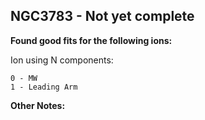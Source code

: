 ## NGC3783 - Not yet complete
**Found good fits for the following ions:**

Ion using N components:
```
0 - MW
1 - Leading Arm
```


**Other Notes:**


